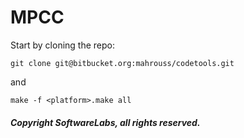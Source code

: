# MPCC

Start by cloning the repo:

```
git clone git@bitbucket.org:mahrouss/codetools.git
```

and

```
make -f <platform>.make all
```


##### Copyright SoftwareLabs, all rights reserved.
